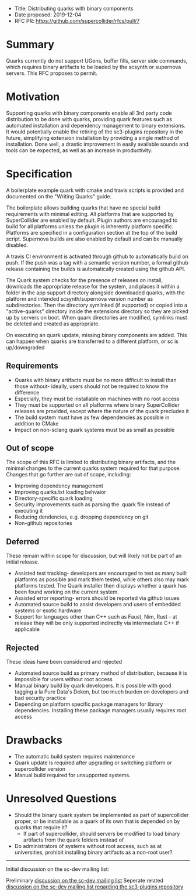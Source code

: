 - Title: Distributing quarks with binary components
- Date proposed: 2019-12-04
- RFC PR: https://github.com/supercollider/rfcs/pull/7

# Summary

Quarks currently do not support UGens, buffer fills, server side commands, which requires binary artifacts to be loaded by the scsynth or supernova servers. This RFC proposes to permit.

# Motivation

Supporting quarks with binary components enable all 3rd party code distribution to be done with quarks, providing quark features such as automated installation and dependency management to binary extensions. It would potentially enable the retiring of the sc3-plugins repository in the future, simplifying extension installation by providing a single method of installation. Done well, a drastic improvement in easily available sounds and tools can be expected, as well as an increase in productivity.


# Specification

A boilerplate example quark with cmake and travis scripts is provided and documented on the "Writing Quarks" guide.

The boilerplate allows building quarks that have no special build requirements with minimal editing. All platforms that are supported by SuperCollider are enabled by default. Plugin authors are encouraged to build for all platforms unless the plugin is inherently platform specific. Platforms are specified in a configuration section at the top of the build script. Supernova builds are also enabled by default and can be manually disabled.

A travis CI environment is activated through github to automatically build on push. If the push was a tag with a semantic version number, a formal github release containing the builds is automatically created using the github API.

The Quark system checks for the presence of releases on install, downloads the appropriate release for the system, and places it within a folder in the app support directory alongside downloaded quarks, with the platform and intended scsynth/supernova version number as subdirectories. Then the directory symlinked (if supported) or copied into a "active-quarks" directory inside the extensions directory so they are picked up by servers on boot. When quark directories are modified, symlinks must be deleted and created as appropriate.

On executing an quark update, missing binary components are added. This can happen when quarks are transferred to a different platform, or sc is up/downgraded

## Requirements

- Quarks with binary artifacts must be no more difficult to install than those without- ideally, users should not be required to know the difference
- Especially, they must be installable on machines with no root access
- They must be supported on all platforms where binary SuperCollider releases are provided, except where the nature of the quark precludes it
- The build system must have as few dependencies as possible in addition to CMake
- Impact on non-sclang quark systems must be as small as possible

## Out of scope 

The scope of this RFC is limited to distributing binary artifacts, and the minimal changes to the current quarks system required for that purpose. Changes that go further are out of scope, including: 

- Improving dependency management
- Improving quarks.txt loading behvaior
- Directory-specific quark loading
- Security improvements such as parsing the .quark file instead of executing it
- Reducing dendencies, e.g. dropping dependency on git
- Non-github repositories

## Deferred

These remain within scope for discussion, but will likely not be part of an initial release.

- Assisted test tracking- developers are encouraged to test as many built platforms as possible and mark them tested, while others also may mark platforms tested. The Quark installer then displays whether a quark has been found working on the current system.
- Assisted error reporting- errors should be reported via github issues
- Automated source build to assist developers and users of embedded systems or exotic hardware
- Support for languages other than C++ such as Faust, Nim, Rust - at release they will be only supported indirectly via intermediate C++ if applicable

## Rejected

These ideas have been considered and rejected

- Automated source build as primary method of distribution, because it is impossible for users without root access
- Manual binary build by quark developers. It is possible with good tagging a la Pure Data's Deken, but too much burden on developers and bad security practice
- Depending on platform specific package managers for library dependencies. Installing these package managers usually requires root access

# Drawbacks

- The automatic build system requires maintenance
- Quark update is required after upgrading or switching platform or supercollider version
- Manual build required for unsupported systems.

# Unresolved Questions

- Should the binary quark system be implemented as part of supercollider proper, or be installable as a quark of its own that is depended on by quarks that require it?
  - If part of supercollider, should servers be modified to load binary artifacts from the quark folders instead of 
- Do administrators of systems without root access, such as at universities, prohibit installing binary artifacts as a non-root user?

---
Initial discussion on the sc-dev mailing list:

Preliminary [discussion on the sc-dev mailing list](https://www.listarc.bham.ac.uk/lists/sc-dev/thrd10.html#59665)
Seperate related [discussion on the sc-dev mailing list regarding the sc3-plugins repository](https://www.listarc.bham.ac.uk/lists/sc-dev/msg58832.html)

